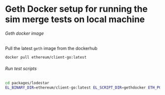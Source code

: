 # Geth Docker setup for running the sim merge tests on local machine

###### Geth docker image
Pull the latest `geth` image from the dockerhub

```bash
docker pull ethereum/client-go:latest
```

###### Run test scripts

```bash
cd packages/lodestar
EL_BINARY_DIR=ethereum/client-go:latest EL_SCRIPT_DIR=gethdocker ETH_PORT=8545 ENGINE_PORT=8551 TX_SCENARIOS=simple yarn mocha test/sim/merge_interop.test.ts
```
